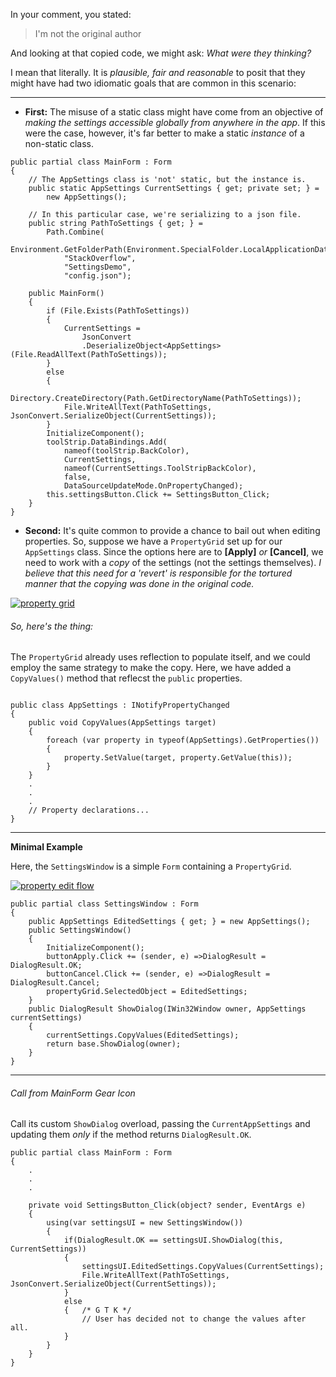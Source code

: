    In your comment, you stated:

> I'm not the original author

And looking at that copied code, we might ask: *What were they thinking?* 

I mean that literally. It is _plausible, fair and reasonable_ to posit that they might have had two idiomatic goals that are common in this scenario:

___

- **First:** The misuse of a static class might have come from an objective of *making the settings accessible globally from anywhere in the app*. If this were the case, however, it's far better to make a static _instance_ of a non-static class.

~~~
public partial class MainForm : Form
{
    // The AppSettings class is 'not' static, but the instance is.
    public static AppSettings CurrentSettings { get; private set; } =
        new AppSettings();

    // In this particular case, we're serializing to a json file.
    public string PathToSettings { get; } =
        Path.Combine(
            Environment.GetFolderPath(Environment.SpecialFolder.LocalApplicationData),
            "StackOverflow",
            "SettingsDemo",
            "config.json");

    public MainForm()
    {
        if (File.Exists(PathToSettings))
        {
            CurrentSettings =
                JsonConvert
                .DeserializeObject<AppSettings>(File.ReadAllText(PathToSettings));
        }
        else
        {
            Directory.CreateDirectory(Path.GetDirectoryName(PathToSettings));
            File.WriteAllText(PathToSettings, JsonConvert.SerializeObject(CurrentSettings));
        }
        InitializeComponent();
        toolStrip.DataBindings.Add(
            nameof(toolStrip.BackColor),
            CurrentSettings,
            nameof(CurrentSettings.ToolStripBackColor),
            false,
            DataSourceUpdateMode.OnPropertyChanged);
        this.settingsButton.Click += SettingsButton_Click;
    }
}
~~~

 - **Second:** It's quite common to provide a chance to bail out when editing properties. So, suppose we have a `PropertyGrid` set up for our `AppSettings` class. Since the options here are to **[Apply]** _or_ **[Cancel]**, we need to work with a _copy_ of the settings (not the settings themselves). *I believe that this need for a 'revert' is responsible for the tortured manner that the copying was done in the original code.*

[![property grid][1]][1]

###### So, here's the thing: 

The `PropertyGrid` already uses reflection to populate itself, and we could employ the same strategy to make the copy. Here, we have added a `CopyValues()` method that reflecst the `public` properties. 

~~~

public class AppSettings : INotifyPropertyChanged
{
    public void CopyValues(AppSettings target)
    {
        foreach (var property in typeof(AppSettings).GetProperties())
        {
            property.SetValue(target, property.GetValue(this));
        }
    }
    .
    .
    .
    // Property declarations...
}
~~~
___

**Minimal Example**

Here, the `SettingsWindow` is a simple `Form` containing a `PropertyGrid`.

[![property edit flow][3]][3]

~~~
public partial class SettingsWindow : Form
{
    public AppSettings EditedSettings { get; } = new AppSettings();
    public SettingsWindow()
    {
        InitializeComponent();
        buttonApply.Click += (sender, e) =>DialogResult = DialogResult.OK;
        buttonCancel.Click += (sender, e) =>DialogResult = DialogResult.Cancel;
        propertyGrid.SelectedObject = EditedSettings;
    }
    public DialogResult ShowDialog(IWin32Window owner, AppSettings currentSettings)
    {
        currentSettings.CopyValues(EditedSettings);
        return base.ShowDialog(owner);
    }
}
~~~
____
###### Call from MainForm Gear Icon

Call its custom `ShowDialog` overload, passing the `CurrentAppSettings` and updating them _only_ if the method returns `DialogResult.OK`.

~~~
public partial class MainForm : Form
{
    .
    .
    .

    private void SettingsButton_Click(object? sender, EventArgs e)
    {
        using(var settingsUI = new SettingsWindow())
        {
            if(DialogResult.OK == settingsUI.ShowDialog(this, CurrentSettings))
            {
                settingsUI.EditedSettings.CopyValues(CurrentSettings);
                File.WriteAllText(PathToSettings, JsonConvert.SerializeObject(CurrentSettings));
            }
            else
            {   /* G T K */
                // User has decided not to change the values after all.
            }
        }
    }
}
~~~


  [1]: https://i.sstatic.net/rUIuQuFk.png
  [2]: https://i.sstatic.net/DaGYlxy4.png
  [3]: https://i.sstatic.net/oTV2NOtA.png